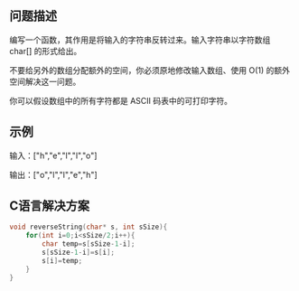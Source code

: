 问题描述
---------
编写一个函数，其作用是将输入的字符串反转过来。输入字符串以字符数组 char[] 的形式给出。

不要给另外的数组分配额外的空间，你必须原地修改输入数组、使用 O(1) 的额外空间解决这一问题。

你可以假设数组中的所有字符都是 ASCII 码表中的可打印字符。

示例
-----------
输入：["h","e","l","l","o"]

输出：["o","l","l","e","h"]

C语言解决方案
----------
```c
void reverseString(char* s, int sSize){
    for(int i=0;i<sSize/2;i++){
        char temp=s[sSize-1-i];
        s[sSize-1-i]=s[i];
        s[i]=temp;
    }
}
```
